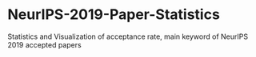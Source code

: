 # NeurIPS-2019-Paper-Statistics
Statistics and Visualization of acceptance rate, main keyword of NeurIPS 2019 accepted papers
